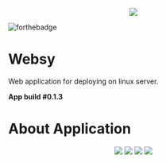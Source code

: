 <p align="center">
  <img src="https://i.ibb.co/wrhD825/spring-by-pivotal-9066b55828deb3c10e27e609af322c40.png">
  
  ![forthebadge](https://forthebadge.com/images/badges/made-with-java.svg)
  
  # Websy
  Web application for deploying on linux server.

  **App build #0.1.3**
  </p>

# About Application

<p align="center">
  <img src="https://i.ibb.co/NyjKx06/a2697942aabe8d3fc3be43fe2e667c108839d89c.png">
  <img src="https://i.ibb.co/H2bPmw8/Mysql.png">
  <img src="https://i.ibb.co/wsT6PKt/flyway-logo-transparent-300.png">
  <img src="https://i.ibb.co/3Wtx9rW/jaxb-teaser.png">
</p>
